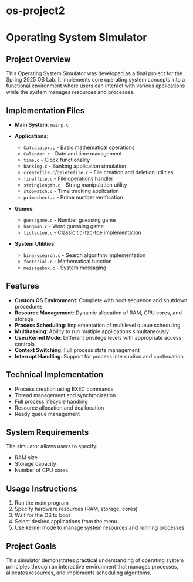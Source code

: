 # os-project2

# Operating System Simulator

## Project Overview
This Operating System Simulator was developed as a final project for the Spring 2025 OS Lab. It implements core operating system concepts into a functional environment where users can interact with various applications while the system manages resources and processes.

## Implementation Files
- **Main System**: `mainp.c`
- **Applications**:
  - `Calculator.c` - Basic mathematical operations
  - `Calendar.c` - Date and time management
  - `time.c` - Clock functionality
  - `banking.c` - Banking application simulation
  - `createfile.c`/`deletefile.c` - File creation and deletion utilities
  - `finalfile.c` - File operations handler
  - `stringlength.c` - String manipulation utility
  - `stopwatch.c` - Time tracking application
  - `primecheck.c` - Prime number verification
  
- **Games**:
  - `guessgame.c` - Number guessing game
  - `hangman.c` - Word guessing game
  - `tictactoe.c` - Classic tic-tac-toe implementation
  
- **System Utilities**:
  - `binarysearch.c` - Search algorithm implementation
  - `factorial.c` - Mathematical function
  - `messagebox.c` - System messaging

## Features
- **Custom OS Environment**: Complete with boot sequence and shutdown procedures
- **Resource Management**: Dynamic allocation of RAM, CPU cores, and storage
- **Process Scheduling**: Implementation of multilevel queue scheduling
- **Multitasking**: Ability to run multiple applications simultaneously
- **User/Kernel Mode**: Different privilege levels with appropriate access controls
- **Context Switching**: Full process state management
- **Interrupt Handling**: Support for process interruption and continuation

## Technical Implementation
- Process creation using EXEC commands
- Thread management and synchronization
- Full process lifecycle handling
- Resource allocation and deallocation
- Ready queue management

## System Requirements
The simulator allows users to specify:
- RAM size
- Storage capacity
- Number of CPU cores

## Usage Instructions
1. Run the main program
2. Specify hardware resources (RAM, storage, cores)
3. Wait for the OS to boot
4. Select desired applications from the menu
5. Use kernel mode to manage system resources and running processes

## Project Goals
This simulator demonstrates practical understanding of operating system principles through an interactive environment that manages processes, allocates resources, and implements scheduling algorithms.
